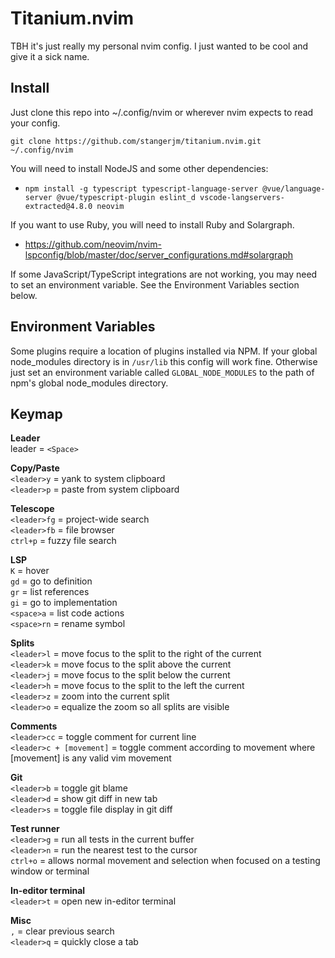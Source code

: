 # Titanium.nvim

TBH it's just really my personal nvim config. I just wanted to be cool and give it a sick name.

## Install

Just clone this repo into ~/.config/nvim or wherever nvim expects to read your config.

```
git clone https://github.com/stangerjm/titanium.nvim.git ~/.config/nvim
```

You will need to install NodeJS and some other dependencies:
* `npm install -g typescript typescript-language-server @vue/language-server @vue/typescript-plugin eslint_d vscode-langservers-extracted@4.8.0 neovim`

If you want to use Ruby, you will need to install Ruby and Solargraph.
* https://github.com/neovim/nvim-lspconfig/blob/master/doc/server_configurations.md#solargraph

If some JavaScript/TypeScript integrations are not working, you may need to set an environment variable. See the Environment Variables section below.

## Environment Variables
Some plugins require a location of plugins installed via NPM. If your global node_modules directory is in `/usr/lib` this config will work fine.
Otherwise just set an environment variable called `GLOBAL_NODE_MODULES` to the path of npm's global node_modules directory.

## Keymap
**Leader**  
leader = `<Space>`  

**Copy/Paste**  
`<leader>y` = yank to system clipboard  
`<leader>p` = paste from system clipboard  

**Telescope**  
`<leader>fg` = project-wide search  
`<leader>fb` = file browser  
`ctrl+p` = fuzzy file search  

**LSP**  
`K` = hover  
`gd` = go to definition  
`gr` = list references  
`gi` = go to implementation  
`<space>a` = list code actions  
`<space>rn` = rename symbol  

**Splits**  
`<leader>l` = move focus to the split to the right of the current  
`<leader>k` = move focus to the split above the current  
`<leader>j` = move focus to the split below the current  
`<leader>h` = move focus to the split to the left the current  
`<leader>z` = zoom into the current split  
`<leader>o` = equalize the zoom so all splits are visible  

**Comments**  
`<leader>cc` = toggle comment for current line  
`<leader>c + [movement]` = toggle comment according to movement where [movement] is any valid vim movement  

**Git**  
`<leader>b` = toggle git blame  
`<leader>d` = show git diff in new tab  
`<leader>s` = toggle file display in git diff  

**Test runner**  
`<leader>g` = run all tests in the current buffer  
`<leader>n` = run the nearest test to the cursor  
`ctrl+o` = allows normal movement and selection when focused on a testing window or terminal  

**In-editor terminal**  
`<leader>t` = open new in-editor terminal  

**Misc**  
`,` = clear previous search  
`<leader>q` = quickly close a tab  
